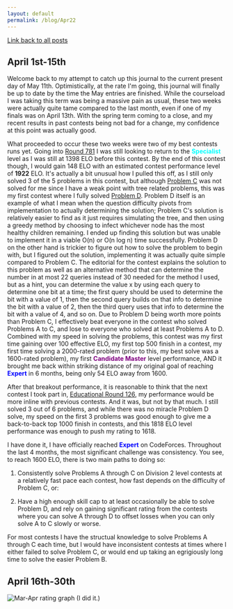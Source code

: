```yaml
---
layout: default
permalink: /blog/Apr22
---
```


[Link back to all posts](https://alxwen711.github.io/blog)

## April 1st-15th

Welcome back to my attempt to catch up this journal to the current present day of May 11th. Optimistically, at the rate I'm going, this journal will finally be up to date by the time the May entries are finished. While the courseload I was taking this term was being a massive pain as usual, these two weeks were actually quite tame compared to the last month, even if one of my finals was on April 13th. With the spring term coming to a close, and my recent results in past contests being not bad for a change, my confidence at this point was actually good. 

What proceeded to occur these two weeks were two of my best contests runs yet. Going into [Round 781](https://codeforces.com/contest/1665#) I was still looking to return to the <span style="color:cyan">**Specialist**</span> level as I was still at 1398 ELO before this contest. By the end of this contest though, I would gain 148 ELO with an estimated contest performance level of **1922** ELO. It's actually a bit unusual how I pulled this off, as I still only solved 3 of the 5 problems in this contest, but although [Problem C](https://codeforces.com/contest/1665/problem/C) was not solved for me since I have a weak point with tree related problems, this was my first contest where I fully solved [Problem D](https://codeforces.com/contest/1665/problem/D). Problem D itself is an example of what I mean when the question difficulty pivots from implementation to actually determining the solution; Problem C's solution is relatively easier to find as it just requires simulating the tree, and then using a greedy method by choosing to infect whichever node has the most healthy children remaining. I ended up finding this solution but was unable to implement it in a viable O(n) or O(n log n) time successfully. Problem D on the other hand is trickier to figure out how to solve the problem to begin with, but I figured out the solution, implementing it was actually quite simple compared to Problem C. The editorial for the contest explains the solution to this problem as well as an alternative method that can determine the number in at most 22 queries instead of 30 needed for the method I used, but as a hint, you can determine the value x by using each query to determine one bit at a time; the first query should be used to determine the bit with a value of 1, then the second query builds on that info to determine the bit with a value of 2, then the third query uses that info to determine the bit with a value of 4, and so on. Due to Problem D being worth more points than Problem C, I effectively beat everyone in the contest who solved Problems A to C, and lose to everyone who solved at least Problems A to D. Combined with my speed in solving the problems, this contest was my first time gaining over 100 effective ELO, my first top 500 finish in a contest, my first time solving a 2000-rated problem (prior to this, my best solve was a 1600-rated problem), my first <span style="color:purple">**Candidate Master**</span> level performance, AND it brought me back within striking distance of my original goal of reaching <span style="color:blue">**Expert**</span> in 6 months, being only 54 ELO away from 1600.

After that breakout performance, it is reasonable to think that the next contest I took part in, [Educational Round 126](https://codeforces.com/contest/1661), my performance would be more inline with previous contests. And it was, but not by that much. I still solved 3 out of 6 problems, and while there was no miracle Problem D solve, my speed on the first 3 problems was good enough to give me a back-to-back top 1000 finish in contests, and this 1818 ELO level performance was enough to push my rating to 1618.

I have done it, I have officially reached <span style="color:blue">**Expert**</span> on CodeForces. Throughout the last 4 months, the most significant challenge was consistency. You see, to reach 1600 ELO, there is two main paths to doing so:

1. Consistently solve Problems A through C on Division 2 level contests at a relatively fast pace each contest, how fast depends on the difficulty of Problem C, or:

2. Have a high enough skill cap to at least occasionally be able to solve Problem D, and rely on gaining significant rating from the contests where you can solve A through D to offset losses when you can only solve A to C slowly or worse. 

For most contests I have the structual knowledge to solve Problems A through C each time, but I would have inconsistent contests at times where I either failed to solve Problem C, or would end up taking an egrigiously long time to solve the easier Problem B. 

## April 16th-30th



![Mar-Apr rating graph (I did it.)](/docs/assets/images/MarAprgraph.png)



